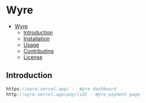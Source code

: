# Wyre

- [Wyre](#wyre)
  - [Introduction](#introduction)
  - [Installation](#installation)
  - [Usage](#usage)
  - [Contributing](#contributing)
  - [License](#license)


## Introduction

```dart
https://wyre.vercel.app/ -  Wyre dashboard
http://wyre.vercel.app/pay/[id] - Wyre payment page
```